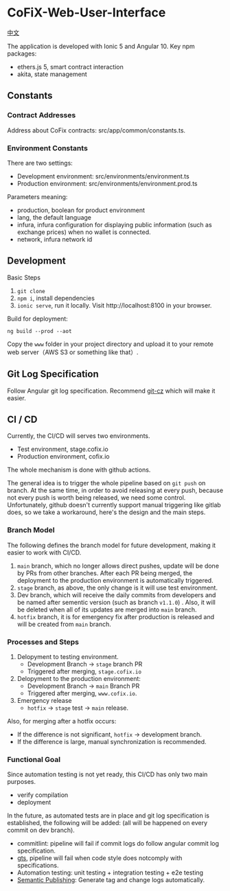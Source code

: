 # CoFiX-Web-User-Interface

[中文](https://github.com/Computable-Finance/CoFiX-Web-User-Interface/blob/main/README.md)

The application is developed with Ionic 5 and Angular 10. Key npm packages:

- ethers.js 5, smart contract interaction
- akita, state management

## Constants

### Contract Addresses

Address about CoFix contracts: src/app/common/constants.ts.

### Environment Constants

There are two settings:

- Development environment: src/environments/environment.ts
- Production environment: src/environments/environment.prod.ts

Parameters meaning:

- production, boolean for product environment
- lang, the default language
- infura, infura configuration for displaying public information (such as exchange prices) when no wallet is connected.
- network, infura network id

## Development

Basic Steps

1. `git clone`
1. `npm i`, install dependencies
1. `ionic serve`, run it locally. Visit http://localhost:8100 in your browser.

Build for deployment:

`ng build --prod --aot`

Copy the `www` folder in your project directory and upload it to your remote web server（AWS S3 or something like that）.

## Git Log Specification

Follow Angular git log specification. Recommend [git-cz](https://www.npmjs.com/package/git-cz) which will make it easier.

## CI / CD

Currently, the CI/CD will serves two environments.

- Test environment, stage.cofix.io
- Production environment, cofix.io

The whole mechanism is done with github actions.

The general idea is to trigger the whole pipeline based on `git push` on branch. At the same time, in order to avoid releasing at every push, because not every push is worth being released, we need some control. Unfortunately, github doesn't currently support manual triggering like gitlab does, so we take a workaround, here's the design and the main steps.

### Branch Model

The following defines the branch model for future development, making it easier to work with CI/CD.

1. `main` branch, which no longer allows direct pushes, update will be done by PRs from other branches. After each PR being merged, the deployment to the production environment is automatically triggered.
1. `stage` branch, as above, the only change is it will use test environment.
1. Dev branch, which will receive the daily commits from developers and be named after sementic version (such as branch `v1.1.0`) . Also, it will be deleted when all of its updates are merged into `main` branch.
1. `hotfix` branch, it is for emergency fix after production is released and will be created from `main` branch.

### Processes and Steps

1. Delopyment to testing environment.
   - Development Branch -> `stage` branch PR
   - Triggered after merging, `stage.cofix.io`
1. Delopyment to the production environment:
   - Development Branch -> `main` Branch PR
   - Triggered after merging, `www.cofix.io`.
1. Emergency release
   - `hotfix` -> `stage` test -> `main` release.

Also, for merging after a hotfix occurs:

- If the difference is not significant, `hotfix` -> development branch.
- If the difference is large, manual synchronization is recommended.

### Functional Goal

Since automation testing is not yet ready, this CI/CD has only two main purposes.

- verify compilation
- deployment

In the future, as automated tests are in place and git log specification is established, the following will be added: (all will be happened on every commit on dev branch).

- commitlint: pipeline will fail if commit logs do follow angular commit log specification.
- [gts](https://github.com/google/gts), pipeline will fail when code style does notcomply with specifications.
- Automation testing: unit testing + integration testing + e2e testing
- [Semantic Publishing](https://semantic-release.gitbook.io/semantic-release/): Generate tag and change logs automatically.
